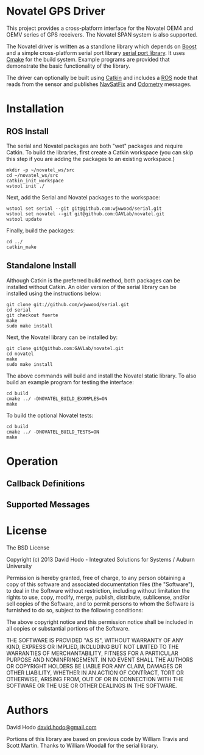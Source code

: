 Novatel GPS Driver
==================
  
This project provides a cross-platform interface for the Novatel OEM4 and OEMV series of GPS receivers.  The Novatel SPAN system is also supported. 

The Novatel driver is written as a standlone library which depends on [Boost](http://http://www.boost.org) and a simple cross-platform serial port library [serial port library](https://github.com/wjwwood/serial).  It uses [Cmake](http://http://www.cmake.org) for the build system.  Example programs are provided that demonstrate the basic functionality of the library.

The driver can optionally be built using [Catkin](http://www.ros.org/wiki/catkin) and includes a [ROS](http://www.ros.org) node that reads from the sensor and publishes [NavSatFix](http://ros.org/doc/api/sensor_msgs/html/msg/NavSatFix.html) and [Odometry](http://ros.org/doc/api/nav_msgs/html/msg/Odometry.html) messages.    

# Installation 

## ROS Install

The serial and Novatel packages are both "wet" packages and require Catkin.  To build the libraries, first create a Catkin workspace (you can skip this step if you are adding the packages to an existing workspace.)

	mkdir -p ~/novatel_ws/src
	cd ~/novatel_ws/src
	catkin_init_workspace
	wstool init ./
	
Next, add the Serial and Novatel packages to the workspace:

	wstool set serial --git git@github.com:wjwwood/serial.git
	wstool set novatel --git git@github.com:GAVLab/novatel.git
	wstool update

Finally, build the packages:

	cd ../
	catkin_make


## Standalone Install

Although Catkin is the preferred build method, both packages can be installed without Catkin.  An older version of the serial library can be installed using the instructions below:

	git clone git://github.com/wjwwood/serial.git
	cd serial
	git checkout fuerte
	make
	sudo make install
	
Next, the Novatel library can be installed by:

	git clone git@github.com:GAVLab/novatel.git
	cd novatel
	make
	sudo make install
	
The above commands will build and install the Novatel static library.  To also build an example program for testing the interface:

	cd build
	cmake ../ -DNOVATEL_BUILD_EXAMPLES=ON
	make
	
To build the optional Novatel tests:

	cd build
	cmake ../ -DNOVATEL_BUILD_TESTS=ON
	make


# Operation




## Callback Definitions


## Supported Messages

# License

The BSD License

Copyright (c) 2013 David Hodo - Integrated Solutions for Systems / Auburn University

Permission is hereby granted, free of charge, to any person obtaining a copy of this software and associated documentation files (the "Software"), to deal in the Software without restriction, including without limitation the rights to use, copy, modify, merge, publish, distribute, sublicense, and/or sell copies of the Software, and to permit persons to whom the Software is furnished to do so, subject to the following conditions:

The above copyright notice and this permission notice shall be included in all copies or substantial portions of the Software.

THE SOFTWARE IS PROVIDED "AS IS", WITHOUT WARRANTY OF ANY KIND, EXPRESS OR IMPLIED, INCLUDING BUT NOT LIMITED TO THE WARRANTIES OF MERCHANTABILITY, FITNESS FOR A PARTICULAR PURPOSE AND NONINFRINGEMENT. IN NO EVENT SHALL THE AUTHORS OR COPYRIGHT HOLDERS BE LIABLE FOR ANY CLAIM, DAMAGES OR OTHER LIABILITY, WHETHER IN AN ACTION OF CONTRACT, TORT OR OTHERWISE, ARISING FROM, OUT OF OR IN CONNECTION WITH THE SOFTWARE OR THE USE OR OTHER DEALINGS IN THE SOFTWARE.

# Authors

David Hodo <david.hodo@gmail.com>

Portions of this library are based on previous code by William Travis and Scott Martin.  Thanks to William Woodall for the serial library.
